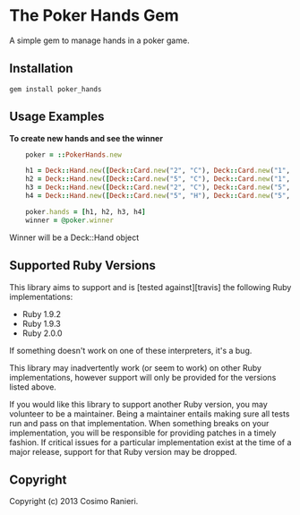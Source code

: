 # The Poker Hands Gem

A simple gem to manage hands in a poker game.

## Installation
    gem install poker_hands

## Usage Examples

**To create new hands and see the winner**

```ruby
    poker = ::PokerHands.new

    h1 = Deck::Hand.new([Deck::Card.new("2", "C"), Deck::Card.new("1", "H"), Deck::Card.new("7", "C"), Deck::Card.new("5", "S"), Deck::Card.new("3", "C")])
    h2 = Deck::Hand.new([Deck::Card.new("5", "C"), Deck::Card.new("1", "C"), Deck::Card.new("6", "H"), Deck::Card.new("5", "C"), Deck::Card.new("5", "C")])
    h3 = Deck::Hand.new([Deck::Card.new("2", "C"), Deck::Card.new("5", "H"), Deck::Card.new("4", "C"), Deck::Card.new("5", "C"), Deck::Card.new("5", "C")])
    h4 = Deck::Hand.new([Deck::Card.new("5", "H"), Deck::Card.new("5", "S"), Deck::Card.new("3", "C"), Deck::Card.new("5", "C"), Deck::Card.new("5", "C")])

    poker.hands = [h1, h2, h3, h4]
    winner = @poker.winner
```
Winner will be a Deck::Hand object

## Supported Ruby Versions
This library aims to support and is [tested against][travis] the following Ruby
implementations:

* Ruby 1.9.2
* Ruby 1.9.3
* Ruby 2.0.0

If something doesn't work on one of these interpreters, it's a bug.

This library may inadvertently work (or seem to work) on other Ruby
implementations, however support will only be provided for the versions listed
above.

If you would like this library to support another Ruby version, you may
volunteer to be a maintainer. Being a maintainer entails making sure all tests
run and pass on that implementation. When something breaks on your
implementation, you will be responsible for providing patches in a timely
fashion. If critical issues for a particular implementation exist at the time
of a major release, support for that Ruby version may be dropped.


## Copyright
Copyright (c) 2013 Cosimo Ranieri.
